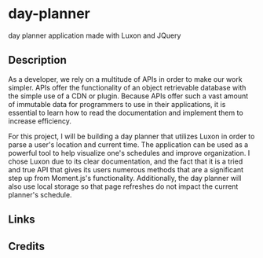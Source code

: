 # day-planner

day planner application made with Luxon and JQuery


## Description

As a developer, we rely on a multitude of APIs in order to make our work simpler. APIs offer the functionality of an object retrievable database with the simple use of a CDN or plugin. Because APIs offer such a vast amount of immutable data for programmers to use in their applications, it is essential to learn how to read the documentation and implement them to increase efficiency. 

For this project, I will be building a day planner that utilizes Luxon in order to parse a user's location and current time. The application can be used as a powerful tool to help visualize one's schedules and improve organization. I chose Luxon due to its clear documentation, and the fact that it is a tried and true API that gives its users numerous methods that are a significant step up from Moment.js's functionality. Additionally, the day planner will also use local storage so that page refreshes do not impact the current planner's schedule.  

## Links


## Credits